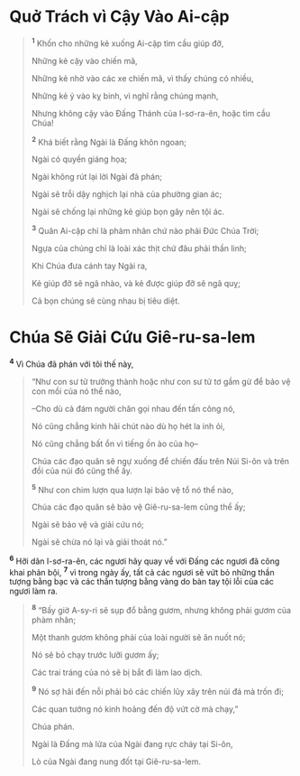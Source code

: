 # Quở Trách vì Cậy Vào Ai-cập

> <sup><b>1</b></sup> Khốn cho những kẻ xuống Ai-cập tìm cầu giúp đỡ,
> 
> Những kẻ cậy vào chiến mã,
> 
> Những kẻ nhờ vào các xe chiến mã, vì thấy chúng có nhiều,
> 
> Những kẻ ỷ vào kỵ binh, vì nghĩ rằng chúng mạnh,
> 
> Nhưng không cậy vào Ðấng Thánh của I-sơ-ra-ên, hoặc tìm cầu Chúa!
> 
> <sup><b>2</b></sup> Khá biết rằng Ngài là Ðấng khôn ngoan;
> 
> Ngài có quyền giáng họa;
> 
> Ngài không rút lại lời Ngài đã phán;
> 
> Ngài sẽ trỗi dậy nghịch lại nhà của phường gian ác;
> 
> Ngài sẽ chống lại những kẻ giúp bọn gây nên tội ác.
> 
> <sup><b>3</b></sup> Quân Ai-cập chỉ là phàm nhân chứ nào phải Ðức Chúa Trời;
> 
> Ngựa của chúng chỉ là loài xác thịt chứ đâu phải thần linh;
> 
> Khi Chúa đưa cánh tay Ngài ra,
> 
> Kẻ giúp đỡ sẽ ngã nhào, và kẻ được giúp đỡ sẽ ngã quỵ;
> 
> Cả bọn chúng sẽ cùng nhau bị tiêu diệt.
>


# Chúa Sẽ Giải Cứu Giê-ru-sa-lem
<sup><b>4</b></sup> Vì Chúa đã phán với tôi thế này,


> “Như con sư tử trưởng thành hoặc như con sư tử tơ gầm gừ để bảo vệ con mồi của nó thể nào,
> 
> –Cho dù cả đám người chăn gọi nhau đến tấn công nó,
> 
> Nó cũng chẳng kinh hãi chút nào dù họ hét la inh ỏi,
> 
> Nó cũng chẳng bất ổn vì tiếng ồn ào của họ–
> 
> Chúa các đạo quân sẽ ngự xuống để chiến đấu trên Núi Si-ôn và trên đồi của núi đó cũng thể ấy.
> 
> <sup><b>5</b></sup> Như con chim lượn qua lượn lại bảo vệ tổ nó thể nào,
> 
> Chúa các đạo quân sẽ bảo vệ Giê-ru-sa-lem cũng thể ấy;
> 
> Ngài sẽ bảo vệ và giải cứu nó;
> 
> Ngài sẽ chừa nó lại và giải thoát nó.”
>

<sup><b>6</b></sup> Hỡi dân I-sơ-ra-ên, các ngươi hãy quay về với Ðấng các ngươi đã công khai phản bội, <sup><b>7</b></sup> vì trong ngày ấy, tất cả các ngươi sẽ vứt bỏ những thần tượng bằng bạc và các thần tượng bằng vàng do bàn tay tội lỗi của các ngươi làm ra.


> <sup><b>8</b></sup> “Bấy giờ A-sy-ri sẽ sụp đổ bằng gươm, nhưng không phải gươm của phàm nhân;
> 
> Một thanh gươm không phải của loài người sẽ ăn nuốt nó;
> 
> Nó sẽ bỏ chạy trước lưỡi gươm ấy;
> 
> Các trai tráng của nó sẽ bị bắt đi làm lao dịch.
> 
> <sup><b>9</b></sup> Nó sợ hãi đến nỗi phải bỏ các chiến lũy xây trên núi đá mà trốn đi;
> 
> Các quan tướng nó kinh hoảng đến độ vứt cờ mà chạy,”
> 
> Chúa phán.
> 
> Ngài là Ðấng mà lửa của Ngài đang rực cháy tại Si-ôn,
> 
> Lò của Ngài đang nung đốt tại Giê-ru-sa-lem.
>